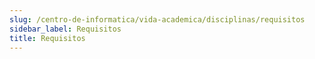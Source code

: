 ```yaml
---
slug: /centro-de-informatica/vida-academica/disciplinas/requisitos
sidebar_label: Requisitos
title: Requisitos
---
```

